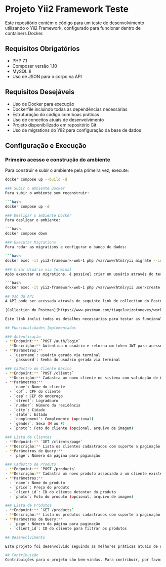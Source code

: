 # Projeto Yii2 Framework Teste

Este repositório contém o código para um teste de desenvolvimento utilizando o Yii2 Framework, configurado para funcionar dentro de containers Docker.

## Requisitos Obrigatórios

- PHP 7.1
- Composer versão 1.10
- MySQL 8
- Uso de JSON para o corpo na API

## Requisitos Desejáveis

- Uso de Docker para execução
- Dockerfile incluindo todas as dependências necessárias
- Estruturação do código com boas práticas
- Uso de conceitos atuais de desenvolvimento
- Projeto disponibilizado em repositório Git
- Uso de migrations do Yii2 para configuração da base de dados

## Configuração e Execução

### Primeiro acesso e construção do ambiente
Para construir e subir o ambiente pela primeira vez, execute:

```bash
docker compose up --build -d

### Subir o ambiente Docker
Para subir o ambiente sem reconstruir:

```bash
docker compose up -d

### Desligar o ambiente Docker
Para desligar o ambiente:

```bash
docker compose down

### Executar Migrations
Para rodar as migrations e configurar o banco de dados:

```bash
docker exec -it yii2-framework-web-1 php /var/www/html/yii migrate --interactive=0

### Criar Usuário via Terminal
Após executar as migrations, é possível criar um usuário através do terminal para acessar as funcionalidades da API que requerem autenticação. Utilize o seguinte comando para criar um novo usuário:

```bash
docker exec -it yii2-framework-web-1 php /var/www/html/yii user/create <username> <password> "<name>"

## Uso da API
A API pode ser acessada através do seguinte link de collection do Postman, que inclui exemplos de requisições para todas as funcionalidades implementadas:

[Collection do Postman](https://www.postman.com/tiagoluvizotoneves/workspace/yii2-framework-test-1/overview)

Este link inclui todos os detalhes necessários para testar as funcionalidades da API, incluindo a autenticação e criação de usuários.

## Funcionalidades Implementadas

### Autenticação
- **Endpoint:** `POST /auth/login`
- **Descrição:** Autentica o usuário e retorna um token JWT para acesso às APIs protegidas.
- **Parâmetros:**
  - `username`: usuário gerado via terminal
  - `password`: Senha do usuário gerada via terminal

### Cadastro de Cliente Básico
- **Endpoint:** `POST /clients`
- **Descrição:** Cadastra um novo cliente no sistema com validação de CPF e dados de endereço.
- **Parâmetros:**
  - `name`: Nome do cliente
  - `cpf`: CPF do cliente
  - `cep`: CEP do endereço
  - `street`: Logradouro
  - `number`: Número da residência
  - `city`: Cidade
  - `state`: Estado
  - `complement`: Complemento (opcional)
  - `gender`: Sexo (M ou F)
  - `photo`: Foto do cliente (opcional, arquivo de imagem)

### Lista de Clientes
- **Endpoint:** `GET /clients/page`
- **Descrição:** Lista os clientes cadastrados com suporte a paginação.
- **Parâmetros de Query:**
  - `page`: Número da página para paginação

### Cadastro de Produto
- **Endpoint:** `POST /products`
- **Descrição:** Cadastra um novo produto associado a um cliente existente.
- **Parâmetros:**
  - `name`: Nome do produto
  - `price`: Preço do produto
  - `client_id`: ID do cliente detentor do produto
  - `photo`: Foto do produto (opcional, arquivo de imagem)

### Lista de Produtos
- **Endpoint:** `GET /products`
- **Descrição:** Lista os produtos cadastrados com suporte a paginação e filtro por cliente.
- **Parâmetros de Query:**
  - `page`: Número da página para paginação
  - `client_id`: ID do cliente para filtrar os produtos

## Desenvolvimento

Este projeto foi desenvolvido seguindo as melhores práticas atuais de desenvolvimento de software, utilizando o framework Yii2 para garantir uma estrutura robusta e escalável.

## Contribuição
Contribuições para o projeto são bem-vindas. Para contribuir, por favor, clone o repositório, faça suas alterações e submeta um pull request.
